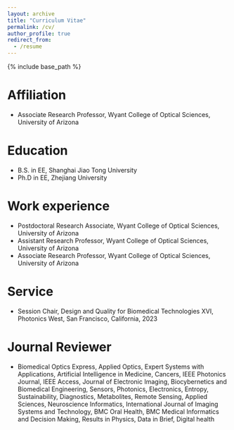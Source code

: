 ```yaml
---
layout: archive
title: "Curriculum Vitae"
permalink: /cv/
author_profile: true
redirect_from:
  - /resume
---
```


{% include base_path %}

###

Affiliation
======
* Associate Research Professor, Wyant College of Optical Sciences, University of Arizona

Education
======
* B.S. in EE, Shanghai Jiao Tong University
* Ph.D in EE, Zhejiang University

Work experience
======
* Postdoctoral Research Associate, Wyant College of Optical Sciences, University of Arizona
* Assistant Research Professor, Wyant College of Optical Sciences, University of Arizona
* Associate Research Professor, Wyant College of Optical Sciences, University of Arizona
  
Service
======
* Session Chair, Design and Quality for Biomedical Technologies XVI, Photonics West, San Francisco, California, 2023

Journal Reviewer
======
* Biomedical Optics Express, Applied Optics, Expert Systems with Applications, Artificial Intelligence in Medicine, Cancers, IEEE Photonics Journal, IEEE Access, Journal of Electronic Imaging, Biocybernetics and Biomedical Engineering, Sensors, Photonics, Electronics, Entropy, Sustainability, Diagnostics, Metabolites, Remote Sensing, Applied Sciences, Neuroscience Informatics, International Journal of Imaging Systems and Technology, BMC Oral Health, BMC Medical Informatics and Decision Making, Results in Physics, Data in Brief, Digital health
